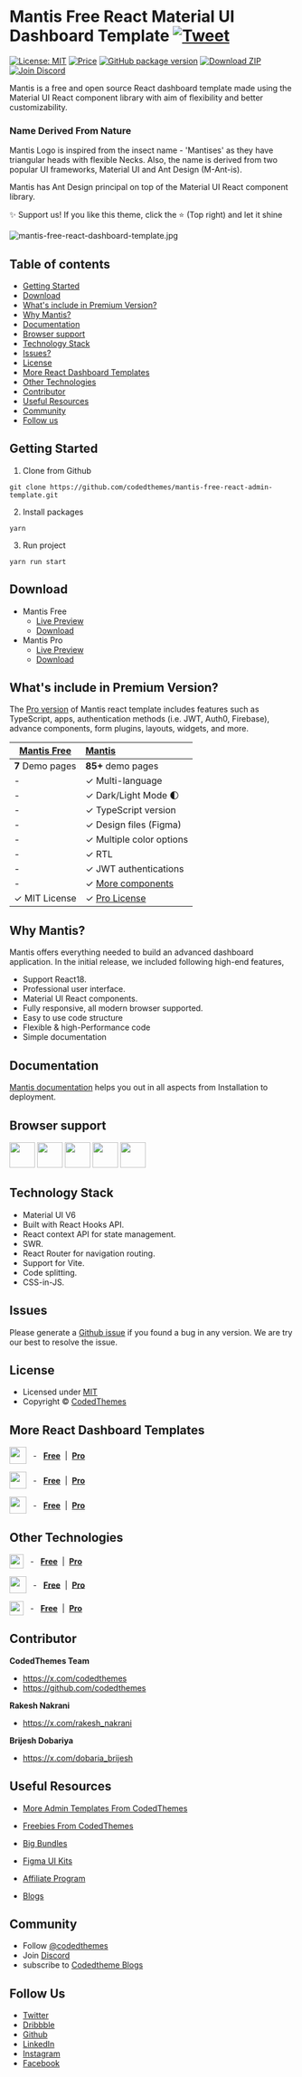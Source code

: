 # Mantis Free React Material UI Dashboard Template [![Tweet](https://img.shields.io/twitter/url/http/shields.io.svg?style=social)](https://twitter.com/intent/tweet?text=Get%20Berry%20Angular%20-%20The%20Most%20Beautiful%20Bootstrap%20Designed%20Admin%20Dashboard%20Template%20&url=https://berrydashboard.io/angular/default&via=codedthemes&hashtags=angular,webdev,developers,typescript)

[![License: MIT](https://img.shields.io/badge/License-MIT-yellow.svg)](https://opensource.org/licenses/MIT)
[![Price](https://img.shields.io/badge/price-FREE-0098f7.svg)](https://github.com/codedthemes/mantis-free-react-admin-template/blob/master/LICENSE)
[![GitHub package version](https://img.shields.io/github/package-json/v/codedthemes/mantis-free-react-admin-template)](https://github.com/codedthemes/mantis-free-react-admin-template/)
[![Download ZIP](https://img.shields.io/badge/Download-ZIP-blue?style=flat-square&logo=github)](https://codedthemes.com/item/mantis-free-mui-admin-template/)
[![Join Discord](https://img.shields.io/badge/Join-Discord-5865F2?style=flat-square&logo=discord&logoColor=white)](https://discord.com/invite/p2E2WhCb6s)


Mantis is a free and open source React dashboard template made using the Material UI React component library with aim of flexibility and better customizability.

### Name Derived From Nature

Mantis Logo is inspired from the insect name - 'Mantises' as they have triangular heads with flexible Necks. Also, the name is derived from two popular UI frameworks, Material UI and Ant Design (M-Ant-is).

Mantis has Ant Design principal on top of the Material UI React component library.


✨ Support us! If you like this theme, click the ⭐ (Top right) and let it shine

![mantis-free-react-dashboard-template.jpg](https://mantisdashboard.io/adv-banner-images/og-social-v1.1.0.png)

## Table of contents

- [Getting Started](#getting-started)
- [Download](#download)
- [What's include in Premium Version?](#whats-include-in-premium-version)
- [Why Mantis?](#why-mantis)
- [Documentation](#documentation)
- [Browser support](#browser-support)
- [Technology Stack](#technology-stack)
- [Issues?](#issues)
- [License](#license)
- [More React Dashboard Templates](#more-react-dashboard-templates)
- [Other Technologies](#other-technologies)
- [Contributor](#contributor)   
- [Useful Resources](#useful-resources)
- [Community](#community)
- [Follow us](#follow-us)

## Getting Started 

1. Clone from Github

```
git clone https://github.com/codedthemes/mantis-free-react-admin-template.git
```

2. Install packages

```
yarn
```

3. Run project

```
yarn run start
```

## Download 

- Mantis Free 
    - [Live Preview](https://mantisdashboard.io/free/) 
    - [Download](https://codedthemes.com/item/mantis-free-mui-admin-template/)
- Mantis Pro 
    - [Live Preview](https://mantisdashboard.io/) 
    - [Download](https://codedthemes.com/item/mantis-mui-react-dashboard-template/)

## What's include in Premium Version?
The [Pro version](https://mantisdashboard.io/) of Mantis react template includes features such as TypeScript, apps, authentication methods (i.e. JWT, Auth0, Firebase), advance components, form plugins, layouts, widgets, and more.

| [Mantis Free](https://mantisdashboard.io/free/) | [Mantis](https://mantisdashboard.io/) |
| ----------------------------------------------------- | :------------------------------------------------------------------------------------------------------------------------------------------------------------- |
| **7** Demo pages                                      | **85+** demo pages                                                                                                                                             |
| -                                                     | ✓ Multi-language                                                                                                                                               |
| -                                                     | ✓ Dark/Light Mode 🌓                                                                                                                                           |
| -                                                     | ✓ TypeScript version                                                                                                                                           |
| -                                                     | ✓ Design files (Figma)                                                                                                                                         |
| -                                                     | ✓ Multiple color options                                                                               |
| -                                                     | ✓ RTL                                                                                                                                                          |
| -                                                     | ✓ JWT authentications                                                                                                                                          |
| -                                                     | ✓ [More components](https://mantisdashboard.io/components-overview/autocomplete)                                                                                     |
| ✓ MIT License                                         | ✓ [Pro License](https://mui.com/store/license/)

## Why Mantis? 

Mantis offers everything needed to build an advanced dashboard application. In the initial release, we included following high-end features,

- Support React18.
- Professional user interface.
- Material UI React components.
- Fully responsive, all modern browser supported.
- Easy to use code structure
- Flexible & high-Performance code
- Simple documentation
     
## Documentation

[Mantis documentation](https://codedthemes.gitbook.io/mantis) helps you out in all aspects from Installation to deployment.

## Browser support
<img src="https://org-public-assets.s3.us-west-2.amazonaws.com/logos/chrome.png" width="45" height="45" > <img src="https://org-public-assets.s3.us-west-2.amazonaws.com/logos/edge.png" width="45" height="45" > <img src="https://org-public-assets.s3.us-west-2.amazonaws.com/logos/safari.png" width="45" height="45" > <img src="https://org-public-assets.s3.us-west-2.amazonaws.com/logos/firefox.png" width="45" height="45" > <img src="https://org-public-assets.s3.us-west-2.amazonaws.com/logos/opera.png" width="45" height="45" >

## Technology Stack

- Material UI V6
- Built with React Hooks API.
- React context API for state management.
- SWR.
- React Router for navigation routing.
- Support for Vite.
- Code splitting.
- CSS-in-JS.

## Issues

Please generate a [Github issue](https://github.com/codedthemes/mantis-free-react-admin-template/issues) if you found a bug in any version. We are try our best to resolve the issue.

## License 
- Licensed under [MIT](https://github.com/codedthemes/mantis-free-react-admin-template/blob/master/LICENSE)
- Copyright © [CodedThemes](https://codedthemes.com/)

## More React Dashboard Templates

<img src="https://org-public-assets.s3.us-west-2.amazonaws.com/logos/Berry.png" width="30" height="30" style="display:inline-block; vertical-align:middle;"> <span style="vertical-align:middle;"> &nbsp;&nbsp;-&nbsp;&nbsp; [**Free**](https://codedthemes.com/item/berry-mui-free-react-admin-template/) &nbsp;| &nbsp;[**Pro**](https://codedthemes.com/item/berry-material-react-admin-template/)</span>

<img src="https://org-public-assets.s3.us-west-2.amazonaws.com/logos/Datta Able.png" width="30" height="30" style="display:inline-block; vertical-align:middle;"> <span style="vertical-align:middle;"> &nbsp;&nbsp;-&nbsp;&nbsp; [**Free**](https://codedthemes.com/item/datta-able-react-free-admin-template/) &nbsp;| &nbsp;[**Pro**](https://codedthemes.com/item/datta-able-react-admin-template/)</span>

<img src="https://org-public-assets.s3.us-west-2.amazonaws.com/logos/Gradient.png" width="30" height="30" style="display:inline-block; vertical-align:middle;"> <span style="vertical-align:middle;"> &nbsp;&nbsp;-&nbsp;&nbsp; [**Free**](https://codedthemes.com/item/gradient-able-reactjs-free-admin-template/) &nbsp;| &nbsp;[**Pro**](https://codedthemes.com/item/gradient-able-reactjs-admin-dashboard/)</span>
                                         

## Other Technologies

<img src="https://org-public-assets.s3.us-west-2.amazonaws.com/logos/Angular.png" width="25" height="25" style="display:inline-block; vertical-align:middle;"> <span style="vertical-align:middle;"> &nbsp;&nbsp;-&nbsp;&nbsp; [**Free**](https://codedthemes.com/item/mantis-angular-free-admin-template/) &nbsp;| &nbsp;[**Pro**](https://codedthemes.com/item/mantis-angular-admin-template/)</span>

<img src="https://org-public-assets.s3.us-west-2.amazonaws.com/logos/Bootstrap.png" width="30" height="30" style="display:inline-block; vertical-align:middle;"> <span style="vertical-align:middle;"> &nbsp;&nbsp;-&nbsp;&nbsp; [**Free**](https://codedthemes.com/item/mantis-bootstrap-free-admin-template/) &nbsp;| &nbsp;[**Pro**](https://codedthemes.com/item/mantis-bootstrap-admin-dashboard/)</span>

<img src="https://org-public-assets.s3.us-west-2.amazonaws.com/logos/Vue.png" width="25" height="25" style="display:inline-block; vertical-align:middle;"> <span style="vertical-align:middle;"> &nbsp;&nbsp;-&nbsp;&nbsp; [**Free**](https://codedthemes.com/item/mantis-free-vuetify-vuejs-admin-template/) &nbsp;| &nbsp;[**Pro**](https://codedthemes.com/item/mantis-vue-admin-template/)</span>


## Contributor

**CodedThemes Team**
- https://x.com/codedthemes
- https://github.com/codedthemes

**Rakesh Nakrani** 
- https://x.com/rakesh_nakrani

**Brijesh Dobariya**
- https://x.com/dobaria_brijesh

## Useful Resources
- [More Admin Templates From CodedThemes](https://codedthemes.com/item/category/admin-templates/)
- [Freebies From CodedThemes](https://codedthemes.com/item/category/free-templates/)
- [Big Bundles](https://codedthemes.com/item/big-bundle/)


- [Figma UI Kits](https://codedthemes.com/item/category/templates/figma/)
- [Affiliate Program](https://codedthemes.com/affiliate/)
- [Blogs](https://blog.codedthemes.com/)

## Community
- Follow [@codedthemes](https://x.com/codedthemes)
- Join [Discord](https://discord.com/invite/p2E2WhCb6s)
- subscribe to [Codedtheme Blogs](https://blog.codedthemes.com/)

## Follow Us

- [Twitter](https://twitter.com/codedthemes)
- [Dribbble](https://dribbble.com/codedthemes)
- [Github](https://github.com/codedthemes)
- [LinkedIn](https://www.linkedin.com/company/codedthemes/)
- [Instagram](https://www.instagram.com/codedthemes/)
- [Facebook](https://www.facebook.com/codedthemes)
